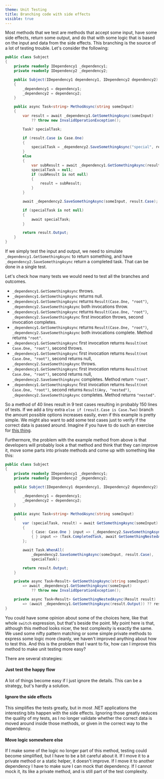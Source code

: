 ```yaml
---
theme: Unit Testing
title: Branching code with side effects
visible: true
---
```


Most methods that we test are methods that accept some input, have some side effects, return some output, and do that with some logic that is based on the input and data from the side effects. This branching is the source of a lot of testing trouble. Let's consider the following:

```csharp
public class Subject
{
    private readonly IDependency1 _dependency1;
    private readonly IDependency2 _dependency2;

    public Subject(IDependency1 dependency1, IDependency2 dependency2)
    {
        _dependency1 = dependency1;
        _dependency2 = dependency2;
    }

    public async Task<string> MethodAsync(string someInput)
    {
        var result = await _dependency1.GetSomethingAsync(someInput)
            ?? throw new InvalidOperationException();

        Task? specialTask;

        if (result.Case is Case.One)
        {
            specialTask = _dependency2.SaveSomethingAsync("special", result.Case);
        }
        else
        {
            var subResult = await _dependency1.GetSomethingAsync(result.Output);
            specialTask = null;
            if (subResult is not null)
            {
                result = subResult;
            }
        }

        await _dependency2.SaveSomethingAsync(someInput, result.Case);

        if (specialTask is not null)
        {
            await specialTask;
        }

        return result.Output;
    }
}
```

If we simply test the input and output, we need to simulate `_dependency1.GetSomethingAsync` to return something, and have `_dependency2.SaveSomethingAsync` return a completed task. That can be done in a single test. 

Let's check how many tests we would need to test all the branches and outcomes.

- `_dependency1.GetSomethingAsync` throws.
- `_dependency1.GetSomethingAsync` returns null.
- `_dependency1.GetSomethingAsync` returns `Result(Case.One, "root")`, `_dependency2.SaveSomethingAsync` both invocations throw.
- `_dependency1.GetSomethingAsync` returns `Result(Case.One, "root")`, `_dependency2.SaveSomethingAsync` first invocation throws, second invocation completes.
- `_dependency1.GetSomethingAsync` returns `Result(Case.One, "root")`, `_dependency2.SaveSomethingAsync` both invocations complete. Method returns `"root"`.
- `_dependency1.GetSomethingAsync` first invocation returns `Result(not Case.One, "root")`, second throws.
- `_dependency1.GetSomethingAsync` first invocation returns `Result(not Case.One, "root")`, second returns null, `_dependency2.SaveSomethingAsync` throws.
- `_dependency1.GetSomethingAsync` first invocation returns `Result(not Case.One, "root")`, second returns null, `_dependency2.SaveSomethingAsync` completes. Method return `"root"`.
- `_dependency1.GetSomethingAsync` first invocation returns `Result(not Case.One, "root")`, second returns `Result(Any, "nested")`, `_dependency2.SaveSomethingAsync` completes. Method returns `"nested"`.

So a method of 40 lines result in 9 test cases resulting in probably 150 lines of tests. If we add a tiny extra `else if (result.Case is Case.Two)` branch the amount possible options increases easily, even if this example is pretty simple. We might also want to add some test cases just to verify if the correct data is passed around. Imagine if you have to do such an exercise for [this thing](https://github.com/ThomasBleijendaal/RapidCMS/blob/master/src/RapidCMS.Core/Dispatchers/Form/GetEntitiesDispatcher.cs#L45).

Furthermore, the problem with the example method from above is that developers will probably look a that method and think that they can improve it, move some parts into private methods and come up with something like this:

```csharp
public class Subject
{
    private readonly IDependency1 _dependency1;
    private readonly IDependency2 _dependency2;

    public Subject(IDependency1 dependency1, IDependency2 dependency2)
    {
        _dependency1 = dependency1;
        _dependency2 = dependency2;
    }

    public async Task<string> MethodAsync(string someInput)
    {
        var (specialTask, result) = await GetSomethingAsync(someInput) switch
        {
            { Case: Case.One } input => (_dependency2.SaveSomethingAsync("special", input.Case), input),
            { } input => (Task.CompletedTask, await GetSomethingNestedAsync(input))
        };

        await Task.WhenAll(
            _dependency2.SaveSomethingAsync(someInput, result.Case),
            specialTask);

        return result.Output;
    }

    private async Task<Result> GetSomethingAsync(string someInput)
        => await _dependency1.GetSomethingAsync(someInput)
            ?? throw new InvalidOperationException();

    private async Task<Result> GetSomethingNestedAsync(Result result) 
        => (await _dependency1.GetSomethingAsync(result.Output)) ?? result;
}
```

You could have some opinion about some of the choices here, like that whole `switch` expression, but that's beside the point. My point here is that, although this method looks nicer, the test complexity is exactly the same. We used some nifty pattern matching or some simple private methods to express some logic more cleanly, we haven't improved anything about how to test this. And this is the problem that I want to fix, how can I improve this method to make unit testing more easy?

There are several strategies:

#### Just test the happy flow
A lot of things become easy if I just ignore the details. This can be a strategy, but's hardly a solution.

#### Ignore the side effects
This simplifies the tests greatly, but in most .NET applications the interesting bits happen with the side effects. Ignoring those greatly reduces the quality of my tests, as I no longer validate whether the correct data is moved around inside those methods, or given in the correct way to the dependency.

#### Move logic somewhere else
If I make some of the logic no longer part of this method, testing could become simplified, but I have to be a bit careful about it. If I move it to a private method or a static helper, it doesn't improve. If I move it to another dependency I have to make sure I can mock that dependency. If I cannot mock it, its like a private method, and is still part of the test complexity.
